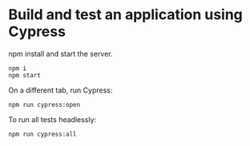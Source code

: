 # Build and test an application using Cypress

npm install and start the server.

```
npm i
npm start
```

On a different tab, run Cypress:

```
npm run cypress:open
```

To run all tests headlessly:

```
npm run cypress:all
```
